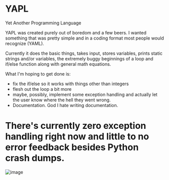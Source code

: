 # YAPL
Yet Another Programming Language

YAPL was created purely out of boredom and a few beers. I wanted something that was pretty simple and in a coding format most people would recognize (YAML).

Currently it does the basic things, takes input, stores variables, prints static strings and/or variables, the extremely buggy beginnings of a loop and if/else function along with general math equations.

What I'm hoping to get done is:
* fix the if/else so it works with things other than integers
* flesh out the loop a bit more
* maybe, possibly, implement some exception handling and actually let the user know where the hell they went wrong.
* Documentation. God I hate writing documentation.

# There's currently zero exception handling right now and little to no error feedback besides Python crash dumps.
![image](https://github.com/Beheadedstraw/YAPL/assets/5951719/64fec37c-4ccc-440a-b1d5-f0f92c416f1d)

